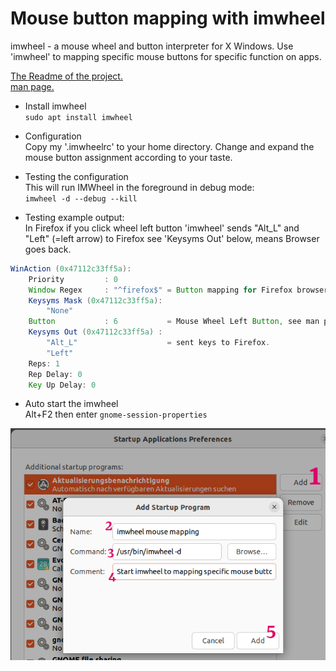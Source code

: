 # Mouse button mapping with imwheel

imwheel - a mouse wheel and button interpreter for X Windows.
Use 'imwheel' to mapping specific mouse buttons for specific function on apps.

[The Readme of the project.](https://imwheel.sourceforge.net/README)\
[man page.](https://manpages.ubuntu.com/manpages/kinetic/en/man1/imwheel.1.html)

- Install imwheel\
``sudo apt install imwheel``

- Configuration\
Copy my '.imwheelrc' to your home directory. Change and expand the mouse button assignment according to your taste.

- Testing the configuration\
This will run IMWheel in the foreground in debug mode:\
``imwheel -d --debug --kill``

- Testing example output:\
In Firefox if you click wheel left button 'imwheel' sends "Alt_L" and "Left" (=left arrow) to Firefox see 'Keysyms Out' below, means Browser goes back.

```java
WinAction (0x47112c33ff5a):
    Priority         : 0
    Window Regex     : "^firefox$" = Button mapping for Firefox browser.
    Keysyms Mask (0x47112c33ff5a):
        "None"
    Button           : 6           = Mouse Wheel Left Button, see man page.
    Keysyms Out (0x47112c33ff5a) :
        "Alt_L"                    = sent keys to Firefox.
        "Left"
    Reps: 1
    Rep Delay: 0
    Key Up Delay: 0
```

- Auto start the imwheel\
Alt+F2 then enter ``gnome-session-properties``

![Auto start](../../img/autostart_imwheel.png)
